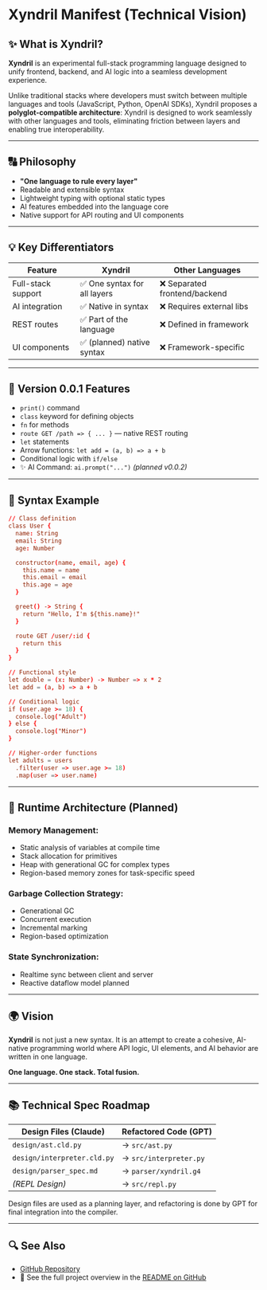 # Xyndril Manifest (Technical Vision)

## ✨ What is Xyndril?

**Xyndril** is an experimental full-stack programming language designed to unify frontend, backend, and AI logic into a seamless development experience.

Unlike traditional stacks where developers must switch between multiple languages and tools (JavaScript, Python, OpenAI SDKs), Xyndril proposes a **polyglot-compatible architecture**: Xyndril is designed to work seamlessly with other languages and tools, eliminating friction between layers and enabling true interoperability.

---

## 🔠 Philosophy

- **"One language to rule every layer"**
- Readable and extensible syntax
- Lightweight typing with optional static types
- AI features embedded into the language core
- Native support for API routing and UI components

---

## 💡 Key Differentiators

| Feature | Xyndril | Other Languages |
|--------|----------|-----------------|
| Full-stack support | ✅ One syntax for all layers | ❌ Separated frontend/backend |
| AI integration | ✅ Native in syntax | ❌ Requires external libs |
| REST routes | ✅ Part of the language | ❌ Defined in framework |
| UI components | ✅ (planned) native syntax | ❌ Framework-specific |

---

## 🚀 Version 0.0.1 Features

- `print()` command
- `class` keyword for defining objects
- `fn` for methods
- `route GET /path => { ... }` — native REST routing
- `let` statements
- Arrow functions: `let add = (a, b) => a + b`
- Conditional logic with `if/else`
- ✨ AI Command: `ai.prompt("...")` *(planned v0.0.2)*

---

## 🔢 Syntax Example

```cf
// Class definition
class User {
  name: String
  email: String
  age: Number

  constructor(name, email, age) {
    this.name = name
    this.email = email
    this.age = age
  }

  greet() -> String {
    return "Hello, I'm ${this.name}!"
  }

  route GET /user/:id {
    return this
  }
}

// Functional style
let double = (x: Number) -> Number => x * 2
let add = (a, b) => a + b

// Conditional logic
if (user.age >= 18) {
  console.log("Adult")
} else {
  console.log("Minor")
}

// Higher-order functions
let adults = users
  .filter(user => user.age >= 18)
  .map(user => user.name)
```

---

## 🚧 Runtime Architecture (Planned)

### Memory Management:
- Static analysis of variables at compile time
- Stack allocation for primitives
- Heap with generational GC for complex types
- Region-based memory zones for task-specific speed

### Garbage Collection Strategy:
- Generational GC
- Concurrent execution
- Incremental marking
- Region-based optimization

### State Synchronization:
- Realtime sync between client and server
- Reactive dataflow model planned

---

## 🌍 Vision

**Xyndril** is not just a new syntax. It is an attempt to create a cohesive, AI-native programming world where API logic, UI elements, and AI behavior are written in one language.

**One language. One stack. Total fusion.**

---

## 📚 Technical Spec Roadmap

| Design Files (Claude) | Refactored Code (GPT) |
|-----------------------|------------------------|
| `design/ast.cld.py` | → `src/ast.py` |
| `design/interpreter.cld.py` | → `src/interpreter.py` |
| `design/parser_spec.md` | → `parser/xyndril.g4` |
| *(REPL Design)* | → `src/repl.py` |

Design files are used as a planning layer, and refactoring is done by GPT for final integration into the compiler.

---

## 🔍 See Also
- [GitHub Repository](https://github.com/maaninentupee/xyndril-kit)
- 📖 See the full project overview in the [README on GitHub](https://github.com/maaninentupee/zyndril-lang#readme)

